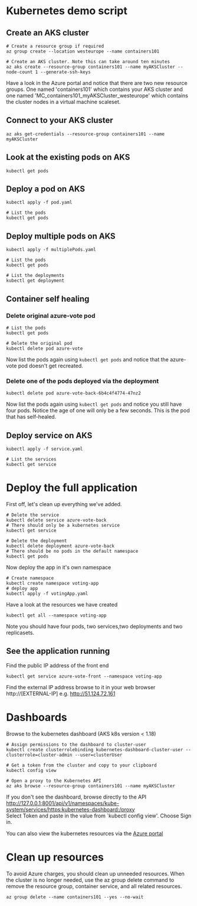 # Kubernetes demo script

## Create an AKS cluster
```
# Create a resource group if required
az group create --location westeurope --name containers101

# Create an AKS cluster. Note this can take around ten minutes
az aks create --resource-group containers101 --name myAKSCluster --node-count 1 --generate-ssh-keys
```
Have a look in the Azure portal and notice that there are two new resource groups. One named 'containers101' which contains your AKS cluster and one named 'MC_containers101_myAKSCluster_westeurope' which contains the cluster nodes in a virtual machine scaleset.

## Connect to your AKS cluster
```
az aks get-credentials --resource-group containers101 --name myAKSCluster
```

## Look at the existing pods on AKS
```
kubectl get pods
```

## Deploy a pod on AKS
```
kubectl apply -f pod.yaml

# List the pods
kubectl get pods
```
## Deploy multiple pods on AKS
```
kubectl apply -f multiplePods.yaml

# List the pods
kubectl get pods

# List the deployments
kubectl get deployment
```

## Container self healing

### Delete original azure-vote pod
```
# List the pods
kubectl get pods

# Delete the original pod
kubectl delete pod azure-vote
```
Now list the pods again using `kubectl get pods` and notice that the azure-vote pod doesn't get recreated.

### Delete one of the pods deployed via the deployment
```
kubectl delete pod azure-vote-back-6b4c4f4774-47nz2
```

Now list the pods again using `kubectl get pods` and notice you still have four pods. Notice the age of one will only be a few seconds. This is the pod that has self-healed.


## Deploy service on AKS
```
kubectl apply -f service.yaml

# List the services
kubectl get service
```

# Deploy the full application

First off, let's clean up everything we've added.
```
# Delete the service
kubectl delete service azure-vote-back
# There should only be a kubernetes service
kubectl get service

# Delete the deployment
kubectl delete deployment azure-vote-back
# There should be no pods in the default namespace
kubectl get pods
```
Now deploy the app in it's own namespace
``` 
# Create namespace
kubectl create namespace voting-app
# deploy app
kubectl apply -f votingApp.yaml
```
Have a look at the resources we have created
```
kubectl get all --namespace voting-app
```
Note you should have four pods, two services,two deployments and two replicasets.

## See the application running

Find the public IP address of the front end
```
kubectl get service azure-vote-front --namespace voting-app
```
Find the external IP address browse to it in your web browser http://[EXTERNAL-IP] e.g. http://51.124.72.161

# Dashboards
Browse to the kubernetes dashboard (AKS k8s version < 1.18)
```
# Assign permissions to the dashboard to cluster-user
kubectl create clusterrolebinding kubernetes-dashboard-cluster-user --clusterrole=cluster-admin --user=clusterUser

# Get a token from the cluster and copy to your clipboard
kubectl config view

# Open a proxy to the Kubernetes API
az aks browse --resource-group containers101 --name myAKSCluster
```
If you don't see the dashboard, browse directly to the API http://127.0.0.1:8001/api/v1/namespaces/kube-system/services/https:kubernetes-dashboard:/proxy  
Select Token and paste in the value from `kubectl config view'. Choose Sign in.


You can also view the kubernetes resources via the [Azure portal](https://docs.microsoft.com/en-us/azure/aks/kubernetes-portal)

# Clean up resources
To avoid Azure charges, you should clean up unneeded resources. When the cluster is no longer needed, use the az group delete command to remove the resource group, container service, and all related resources.
```
az group delete --name containers101 --yes --no-wait
```